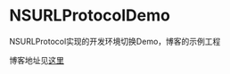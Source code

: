 # NSURLProtocolDemo
NSURLProtocol实现的开发环境切换Demo，博客的示例工程

博客地址见[这里](http://cocoa-chen.github.io/blog/2016/03/29/li-yong-nsurlprotocolqie-huan-kai-fa-huan-jing/)
